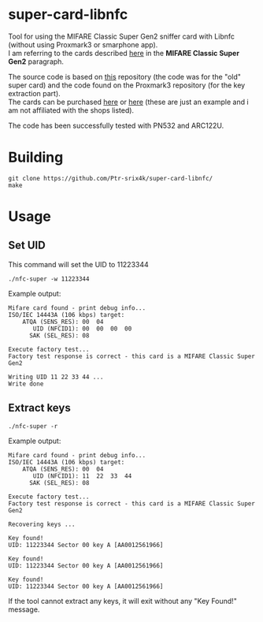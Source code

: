 # super-card-libnfc
Tool for using the MIFARE Classic Super Gen2 sniffer card with Libnfc (without using Proxmark3 or smarphone app).  
I am referring to the cards described [here](https://github.com/RfidResearchGroup/proxmark3/blob/master/doc/magic_cards_notes.md#mifare-classic-super) in the **MIFARE Classic Super Gen2** paragraph.

The source code is based on [this](https://github.com/netscylla/super-card) repository (the code was for the "old" super card) and the code found on the Proxmark3 repository (for the key extraction part).  
The cards can be purchased [here](https://sneaktechnology.com/product/super-sniffer-card-1k-4k-4-byte-7-byte/) or [here](https://aliexpress.com/item/1005004796094277.html) (these are just an example and i am not affiliated with the shops listed).

The code has been successfully tested with PN532 and ARC122U.

# Building
```
git clone https://github.com/Ptr-srix4k/super-card-libnfc/
make
```
# Usage
## Set UID
This command will set the UID to 11223344
```
./nfc-super -w 11223344
```
Example output:
```
Mifare card found - print debug info...
ISO/IEC 14443A (106 kbps) target:
    ATQA (SENS_RES): 00  04  
       UID (NFCID1): 00  00  00  00  
      SAK (SEL_RES): 08  

Execute factory test...
Factory test response is correct - this card is a MIFARE Classic Super Gen2

Writing UID 11 22 33 44 ...
Write done
```
## Extract keys
```
./nfc-super -r
```
Example output:
```
Mifare card found - print debug info...
ISO/IEC 14443A (106 kbps) target:
    ATQA (SENS_RES): 00  04  
       UID (NFCID1): 11  22  33  44  
      SAK (SEL_RES): 08  

Execute factory test...
Factory test response is correct - this card is a MIFARE Classic Super Gen2

Recovering keys ...

Key found! 
UID: 11223344 Sector 00 key A [AA0012561966]

Key found! 
UID: 11223344 Sector 00 key A [AA0012561966]

Key found! 
UID: 11223344 Sector 00 key A [AA0012561966]
```
If the tool cannot extract any keys, it will exit without any "Key Found!" message.
